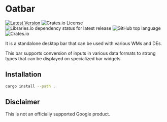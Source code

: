 # Oatbar

[![Latest Version](https://img.shields.io/crates/v/oatbar.svg)](https://crates.io/crates/oatbar)
![Crates.io License](https://img.shields.io/crates/l/oatbar)
![Libraries.io dependency status for latest release](https://img.shields.io/librariesio/release/cargo/oatbar)
![GitHub top language](https://img.shields.io/github/languages/top/igor-petruk/oatbar)
![Crates.io](https://img.shields.io/crates/d/oatbar?label=Cargo.io%20downloads)

It is a standalone desktop bar that can be used with various WMs and DEs.

This bar supports conversion of inputs in various data formats to strong types that can be displayed on specialized bar widgets.

## Installation

```sh
cargo install --path .
```

## Disclaimer

This is not an officially supported Google product.
